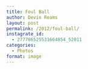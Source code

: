 ```yaml
---
title: Foul Ball
author: Devin Reams
layout: post
permalink: /2012/foul-ball/
instagrate_id:
  - 277706525531664854_52011
categories:
  - Photos
format: image
---
```

<!-- This post is created by Instagrate to WordPress, a WordPress Plugin by polevaultweb.com - http://www.polevaultweb.com/plugins/instagrate-to-wordpress/ -->
